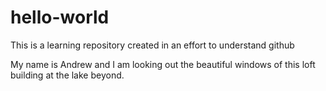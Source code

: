 # hello-world
This is a learning repository created in an effort to understand github

My name is Andrew and I am looking out the beautiful windows of this loft building at the lake beyond.
